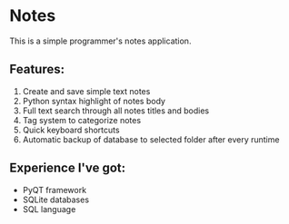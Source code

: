 # Notes
This is a simple programmer's notes application.

## Features:
1. Create and save simple text notes
2. Python syntax highlight of notes body
3. Full text search through all notes titles and bodies
4. Tag system to categorize notes
5. Quick keyboard shortcuts
6. Automatic backup of database to selected folder after every runtime
## Experience I've got:
* PyQT framework
* SQLite databases
* SQL language
